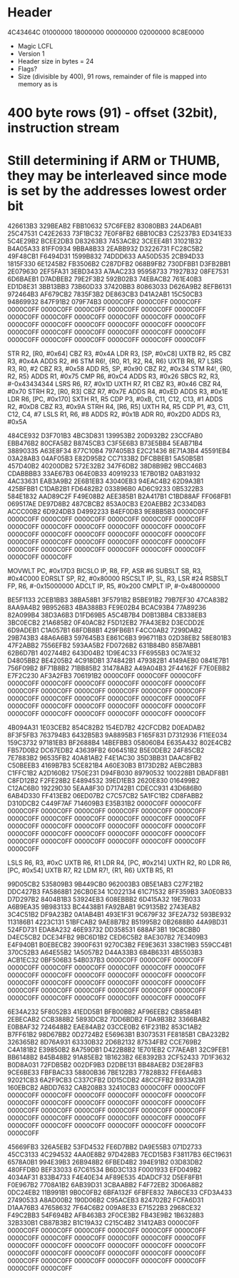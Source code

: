 # Header
4C43464C 01000000 18000000 00000000 02000000 8C8E0000

* Magic LCFL
* Version 1
* Header size in bytes = 24
* Flags?
* Size (divisible by 400), 91 rows, remainder of file is mapped into memory as is

# 400 byte rows (91) - offset (32bit), instruction stream
# Still determining if ARM or THUMB, they may be interleaved since mode is set by the addresses lowest order bit

426613B3 329BEAB2 FBB10632 57C6FEB2 83080BB3 24AD6AB1 25C47531 C42E2633 73F1BC32 7E0F8FB2 6BB10CB3 C25237B3 ED341E33 5C4E29B2 BCEE2DB3 D83263B3 7453ACB2 3CEEE4B1 31021B32 B4A05A33 81FF0934 9BBA8B33 2EABB932 D3226731 FC28C5B2 49F48CB1 F6494D31 1599B832 74DDD633 AA50D535 2CB94D33 1815F330 6E1245B2 FB3506B2 C287DFB2 068B9FB2 730DFBB1 D3FB2BB1 2E079630 2EF5FA31 3EBD3433 A7AAC233 95958733 71927B32 08FE7531 6D6BAEB1 D7ADBEB2 79E2F3B2 592B02B3 74EBACB2 761E40B3 ED1D8E31 3BB13BB3 73B60D33 37420BB3 80863033 D626A9B2 8EFB6131 972464B3 AF679CB2 7835F3B2 DE863CB3 D41A2AB1 15C50CB3 94869932 847F91B2 079F74B3 0000C0FF 0000C0FF 0000C0FF 0000C0FF 0000C0FF 0000C0FF 0000C0FF 0000C0FF 0000C0FF 0000C0FF 0000C0FF 0000C0FF 0000C0FF 0000C0FF 0000C0FF 0000C0FF 0000C0FF 0000C0FF 0000C0FF 0000C0FF 0000C0FF 0000C0FF 0000C0FF 0000C0FF 0000C0FF 0000C0FF 0000C0FF 0000C0FF 0000C0FF 0000C0FF 0000C0FF 0000C0FF 0000C0FF

STR	R2, [R0, #0x64]
CBZ	R3, #0x4A
LDR	R3, [SP, #0xC8]
UXTB	R2, R5
CBZ	R3, #0x4A
ADDS	R2, #6
STM	R6!, {R0, R1, R2, R4, R6}
UXTB	R6, R7
LSRS	R3, R0, #2
CBZ	R3, #0x58
ADD	R5, SP, #0x90
CBZ	R2, #0x34
STM	R4!, {R0, R2, R5}
ADDS	R1, #0x75
CMP	R6, #0xC4
ADDS	R3, #0x26
SBCS	R2, R3, #-0x43434344
LSRS	R6, R7, #0x1D
UXTH	R7, R1
CBZ	R3, #0x46
CBZ	R4, #0x70
STRH	R2, [R0, R3]
CBZ	R7, #0x7E
ADDS	R4, #0xED
ADDS	R3, #0x1E
LDR	R6, [PC, #0x170]
SXTH	R1, R5
CDP	P3, #0xB, C11, C12, C13, #1
ADDS	R2, #0xD8
CBZ	R3, #0x9A
STRH	R4, [R6, R5]
UXTH	R4, R5
CDP	P1, #3, C11, C12, C4, #7
LSLS	R1, R6, #8
ADDS	R2, #0x1B
ADR	R0, #0x2D0
ADDS	R3, #0x5A

484CE932 D3F701B3 4BC3D831 139953B2 20D932B2 23CCFAB0 EBB476B2 80CFA5B2 B8745CB3 C3F5E6B3 B73E5BB4 5EAB71B4 38890335 A63E8F34 877C10B4 797405B3 E2C21436 8E71A3B4 45591EB4 03A28AB3 04AF05B3 E82D95B2 CC7133B2 DFCBBEB1 5A50B5B1 457D40B2 40200DB2 572E32B2 347F6DB2 38D8B9B2 9BCC46B3 CDABBBB3 33AE67B3 064E0B33 40919233 1E7B01B2 0AB31932 4AC33631 EAB3A9B2 2E6B1EB3 43040EB3 94EAC4B2 62D9A3B1 425BFBB1 C1DAB2B1 FD6482B2 033896B0 AD6C9233 0B5322B3 584E1832 AAD89C2F F49E08B2 AEE385B1 B2A417B1 C1BD88AF FF068FB1 069517AE DE97D8B2 487CBCB2 853A0CB3 E20AEBB2 2C334DB3 ACCC00B2 6D924DB3 D4992233 B4EF0DB3 9E8BB5B3 0000C0FF 0000C0FF 0000C0FF 0000C0FF 0000C0FF 0000C0FF 0000C0FF 0000C0FF 0000C0FF 0000C0FF 0000C0FF 0000C0FF 0000C0FF 0000C0FF 0000C0FF 0000C0FF 0000C0FF 0000C0FF 0000C0FF 0000C0FF 0000C0FF 0000C0FF 0000C0FF 0000C0FF 0000C0FF 0000C0FF 0000C0FF 0000C0FF 0000C0FF 0000C0FF 0000C0FF 0000C0FF 0000C0FF

MOVWLT	PC, #0x17D3
BICSLO	IP, R8, FP, ASR #6
SUBSLT	SB, R3, #0x4C000
EORSLT	SP, R2, #0x80000
RSCSLT	IP, SL, R3, LSR #24
RSBSLT	FP, R6, #-0x15000000
ADCLT	IP, R5, #0x200
CMPLT	IP, #-0x48000000


BE5F1133 2CEB1BB3 38BA58B1 3F5791B2 B5BE91B2 79B7EF30 47CA83B2 8AA9A4B2 9B9526B3 4BA388B3 FE9E02B4 BCAC93B4 77A89236 82A099B4 38D3A6B3 D1FD69B5 A5C4B7B4 D0B13BB4 CB338EB3 3BC0ECB2 21A685B2 0F40ACB2 F5D12EB2 7FA43EB2 D3ECDD2E 6D9ADEB1 C1A057B1 68FDB8B1 429FB6B1 F4CC0AB2 7299DAB2 29B743B3 48A6A6B3 597645B3 E861C6B3 996711B3 02D38EB2 58E801B3 47F2ABB2 7556EFB2 593AA5B2 FD0726B2 631B84B0 85B7ABB1 62B6D7B1 402744B2 643D04B2 1D9E4C33 FF6955B3 0C7A1E32 D4805BB2 BE4205B2 4C918DB1 374842B1 479382B1 4149AEB0 0841E7B1 756F09B2 8F71B8B2 71BB85B2 31478AB2 A49A04B3 2F44162F F7E0EBB2 E7F2C230 AF3A2FB3 706191B2 0000C0FF 0000C0FF 0000C0FF 0000C0FF 0000C0FF 0000C0FF 0000C0FF 0000C0FF 0000C0FF 0000C0FF 0000C0FF 0000C0FF 0000C0FF 0000C0FF 0000C0FF 0000C0FF 0000C0FF 0000C0FF 0000C0FF 0000C0FF 0000C0FF 0000C0FF 0000C0FF 0000C0FF 0000C0FF 0000C0FF 0000C0FF 0000C0FF 0000C0FF 0000C0FF 0000C0FF 0000C0FF 0000C0FF



4B094A31 1E03CEB2 854C82B2 154ED7B2 42CFCDB2 D0EADAB2 8F3F5FB3 763794B3 6432B5B3 9A8895B3 F165F831 D7312936 F11EE034 159C3732 97181EB3 BF2688B4 14BEFBB3 058060B4 E635A432 802E4CB2 FB57D0B2 DC67EDB2 43639FB2 606451B2 B5E0DEB2 24F85CB2 7E7883B2 96535FB2 40A81AB2 F4E1AC30 35D3BB31 DAAC8FB2 C50BEEB3 4169B7B3 5CE821B4 A60E30B3 B173D2B2 AEBC2BB3 C1FFC1B2 A2D160B2 1750E231 D94FB030 89790532 100228B1 DBADF8B1 C8FD12B2 F2FE28B2 E4894532 39ED1EB3 2620E830 016499B2 C12AC6B0 19229D30 5EAA8F30 D71742B1 CDECC931 43D686B0 6AB4D330 FF413EB2 06ED07B2 C7C57CB2 5A1FC1B2 CD8FABB2 D310DCB2 C449F7AF 714609B3 E35B31B2 0000C0FF 0000C0FF 0000C0FF 0000C0FF 0000C0FF 0000C0FF 0000C0FF 0000C0FF 0000C0FF 0000C0FF 0000C0FF 0000C0FF 0000C0FF 0000C0FF 0000C0FF 0000C0FF 0000C0FF 0000C0FF 0000C0FF 0000C0FF 0000C0FF 0000C0FF 0000C0FF 0000C0FF 0000C0FF 0000C0FF 0000C0FF 0000C0FF 0000C0FF 0000C0FF 0000C0FF 0000C0FF 0000C0FF

LSLS	R6, R3, #0xC
UXTB	R6, R1
LDR	R4, [PC, #0x214]
UXTH	R2, R0
LDR	R6, [PC, #0x54]
UXTB	R7, R2
LDM	R7!, {R1, R6}
UXTB	R5, R1


99D05CB2 535809B3 9B449CB0 962003B3 0B5E1AB3 C27F21B2 DDC427B3 FA5868B1 26CB0E34 1C022134 61C71532 8FF359B3 3A0E0B33 D7D297B2 8404B1B3 53924EB3 608EBBB2 6D415A32 19E7B033 A6B9EA35 9B983133 BC4438B1 FA92BAB1 9C9135B2 2743EAB2 3C4C51B2 DF9A23B2 0A1AB4B1 493E1F31 9C679F32 3FE2A732 593BE932 113186B1 4223C131 51BFCAB2 9AE8B7B2 B51995B2 0B2688B0 44A9BD31 524FD731 EDA8A232 46E93732 DD358531 688AF3B1 19C8CBB0 D4EC5CB2 DCE34FB2 9BC6D1B2 CED6C5B2 8AE307B2 7E3409B3 E4F940B1 B0EBECB2 3900F631 9270C3B2 FE9E3631 338C19B3 559CC4B1 370C52B3 A64E55B2 1A5057B2 D44A33B3 6B4B6331 4B5503B3 ACB1EC32 0BF506B3 54B037B3 0000C0FF 0000C0FF 0000C0FF 0000C0FF 0000C0FF 0000C0FF 0000C0FF 0000C0FF 0000C0FF 0000C0FF 0000C0FF 0000C0FF 0000C0FF 0000C0FF 0000C0FF 0000C0FF 0000C0FF 0000C0FF 0000C0FF 0000C0FF 0000C0FF 0000C0FF 0000C0FF 0000C0FF 0000C0FF 0000C0FF 0000C0FF 0000C0FF 0000C0FF 0000C0FF 0000C0FF 0000C0FF 0000C0FF


6E34A232 5F8052B3 41EDD5B1 BFB00BB2 AF96EEB2 CB8584B1 2EBECAB2 CCB388B2 5893DCB2 7DD6BDB2 FDA9B3B2 3366BAB2 E0B8AF32 724648B2 EAE84AB2 03CCE0B2 61F231B2 853C1AB2 B7FF61B2 98D67BB2 0D2724B2 E56963B1 B3073531 FE8185B1 CBA232B2 326365B2 8D76A931 63330B32 2D6B2132 87534FB2 CCE769B2 C4A181B2 E39850B2 8A759DB1 D422B8B2 1E701EB2 C77AEAB1 32C9FEB1 BB6148B2 845B48B2 91A85EB2 1B1623B2 6E8392B3 2CF52433 7D1F3632 B0D8A031 72FDB5B2 002DF9B3 D2DBE131 BB48AEB2 D3E28FB3 9CE6BE33 FBFBAC33 58800B36 7BE122B3 77828B32 FFE6A6B3 92021CB3 6A2F9CB3 C337CFB2 DD15CDB2 48CCFFB2 B933A2B1 160EBCB2 ABDD7632 CAB208B3 32410CB3 0000C0FF 0000C0FF 0000C0FF 0000C0FF 0000C0FF 0000C0FF 0000C0FF 0000C0FF 0000C0FF 0000C0FF 0000C0FF 0000C0FF 0000C0FF 0000C0FF 0000C0FF 0000C0FF 0000C0FF 0000C0FF 0000C0FF 0000C0FF 0000C0FF 0000C0FF 0000C0FF 0000C0FF 0000C0FF 0000C0FF 0000C0FF 0000C0FF 0000C0FF 0000C0FF 0000C0FF 0000C0FF 0000C0FF


45669FB3 326A5EB2 53FD4532 FE6D7BB2 DA9E55B3 071D2733 45CC3133 4C294532 4AA0E8B2 97D428B3 7ECD15B3 F38117B3 6EC19631 6578A0B1 994E39B3 26B948B2 6FBED4B2 394E91B2 03D83DB2 480FFDB0 BEF33033 67C61534 B6D3C133 F0001933 EFD049B2 4034AF31 833B4733 F4E40E34 AF89E535 4DADCF32 D5EF8FB1 F0E967B2 7708A1B2 6AB39D31 3CBAABB2 F4F72EB2 3D06A8B2 0DC24EB2 11B991B1 9B0C0FB2 6BFA132F 6FBFE832 7AB6CE33 CFD3A433 27490533 A8AD00B2 190D06B2 C95ACEB3 824702B2 FCFA6D31 D1AA76B3 47658632 7F64C6B2 009A8E33 E71522B3 2968CE32 F49C2BB3 54F694B2 AFB463B3 2F0CE3B2 FB43E9B2 1B6328B3 32B330B1 CB87B3B2 B1C19A32 C215C4B2 31412AB3 0000C0FF 0000C0FF 0000C0FF 0000C0FF 0000C0FF 0000C0FF 0000C0FF 0000C0FF 0000C0FF 0000C0FF 0000C0FF 0000C0FF 0000C0FF 0000C0FF 0000C0FF 0000C0FF 0000C0FF 0000C0FF 0000C0FF 0000C0FF 0000C0FF 0000C0FF 0000C0FF 0000C0FF 0000C0FF 0000C0FF 0000C0FF 0000C0FF 0000C0FF 0000C0FF 0000C0FF 0000C0FF 0000C0FF
